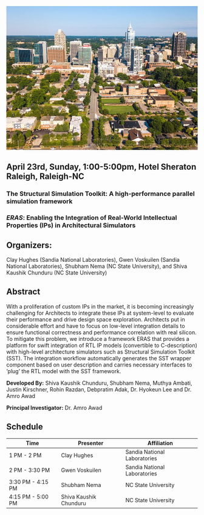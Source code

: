![](https://github.com/shubhamn94/ERAS.github.io/blob/master/downtown-raleigh.jpg)

## April 23rd, Sunday, 1:00-5:00pm, Hotel Sheraton Raleigh, Raleigh-NC      

### The Structural Simulation Toolkit: A high-performance parallel simulation framework ###
### *ERAS*: Enabling the Integration of Real-World Intellectual Properties (IPs) in Architectural Simulators ###

    
## Organizers:
Clay Hughes (Sandia National Laboratories), Gwen Voskuilen (Sandia National Laboratories), Shubham Nema (NC State University), and Shiva Kaushik Chunduru (NC State University)


## Abstract
With a proliferation of custom IPs in the market, it is becoming increasingly challenging for Architects to integrate these IPs  at system-level to evaluate their performance and drive design space exploration. Architects put in considerable effort and have to focus on low-level integration details to ensure functional correctness and performance correlation with real silicon. To mitigate this problem, we introduce a framework ERAS that provides a platform for swift integration of RTL IP models (convertible to C-description) with high-level architecture simulators such as Structural Simulation Toolkit (SST). The integration workflow automatically generates the SST wrapper component based on user description and carries necessary interfaces to ’plug’ the RTL model with the SST framework.

**Developed By:**  Shiva Kaushik Chunduru, Shubham Nema, Muthya Ambati, Justin Kirschner, Rohin Razdan, Debpratim Adak, Dr. Hyokeun Lee and Dr. Amro Awad

**Principal Investigator:** Dr. Amro Awad

## Schedule

Time  | Presenter  | Affiliation
------------- | ------------- | -------------
1 PM - 2 PM  | Clay Hughes  | Sandia National Laboratories
2 PM - 3:30 PM  | Gwen Voskuilen  | Sandia National Laboratories
3:30 PM - 4:15 PM | Shubham Nema  | NC State University
4:15 PM - 5:00 PM  | Shiva Kaushik Chunduru  | NC State University
